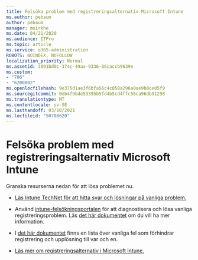 ```yaml
---
title: Felsöka problem med registreringsalternativ Microsoft Intune
ms.author: pebaum
author: pebaum
manager: mnirkhe
ms.date: 04/21/2020
ms.audience: ITPro
ms.topic: article
ms.service: o365-administration
ROBOTS: NOINDEX, NOFOLLOW
localization_priority: Normal
ms.assetid: 3891bd0c-374c-49aa-9336-86caccb9639e
ms.custom:
- "786"
- "6200002"
ms.openlocfilehash: 9e375d1ae3f6bfa56c4c050a296a0ae9b0ce05f9
ms.sourcegitcommit: 0eb4f9bde53395b5fd4b5cd4ffc56ca96db91298
ms.translationtype: MT
ms.contentlocale: sv-SE
ms.lasthandoff: 03/10/2021
ms.locfileid: "50708620"
---
```

# <a name="troubleshoot-issues-with-enrollment-options-microsoft-intune"></a>Felsöka problem med registreringsalternativ Microsoft Intune

Granska resurserna nedan för att lösa problemet nu.
  
- [Läs Intune TechNet för att hitta svar och lösningar på vanliga problem.](https://social.technet.microsoft.com/Forums/home?category=microsoftintune&amp;filter=alltypes&amp;sort=lastpostdesc)

- Använd [intune-felsökningsportalen](https://aka.ms/intunetroubleshooting) för att diagnostisera och lösa vanliga registreringsproblem. Läs [det här dokumentet](https://docs.microsoft.com/intune/help-desk-operators) om du vill ha mer information.

- I [det här dokumentet](https://docs.microsoft.com/troubleshoot/mem/intune/troubleshoot-device-enrollment-in-intune) finns en lista över vanliga fel som förhindrar registrering och upplösning till var och en.

- [Läs mer om registreringsalternativ i Microsoft Intune.](https://docs.microsoft.com/intune/enrollment-options)
